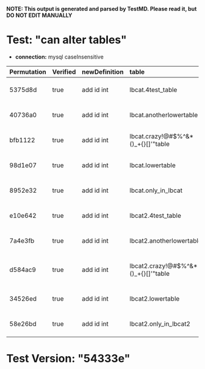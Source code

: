 **NOTE: This output is generated and parsed by TestMD. Please read it, but DO NOT EDIT MANUALLY**

# Test: "can alter tables" #

- **connection:** mysql caseInsensitive

| Permutation | Verified | newDefinition | table                                | OPERATIONS
| :---------- | :------- | :------------ | :----------------------------------- | :------
| 5375d8d     | true     | add id int    | lbcat.4test_table                    | **plan**: ALTER TABLE `lbcat`.`4test_table` add id int
| 40736a0     | true     | add id int    | lbcat.anotherlowertable              | **plan**: ALTER TABLE `lbcat`.`anotherlowertable` add id int
| bfb1122     | true     | add id int    | lbcat.crazy!@#\$%^&*()_+{}[]'"table  | **plan**: ALTER TABLE `lbcat`.`crazy!@#\$%^&*()_+{}[]'"table` add id int
| 98d1e07     | true     | add id int    | lbcat.lowertable                     | **plan**: ALTER TABLE `lbcat`.`lowertable` add id int
| 8952e32     | true     | add id int    | lbcat.only_in_lbcat                  | **plan**: ALTER TABLE `lbcat`.`only_in_lbcat` add id int
| e10e642     | true     | add id int    | lbcat2.4test_table                   | **plan**: ALTER TABLE `lbcat2`.`4test_table` add id int
| 7a4e3fb     | true     | add id int    | lbcat2.anotherlowertable             | **plan**: ALTER TABLE `lbcat2`.`anotherlowertable` add id int
| d584ac9     | true     | add id int    | lbcat2.crazy!@#\$%^&*()_+{}[]'"table | **plan**: ALTER TABLE `lbcat2`.`crazy!@#\$%^&*()_+{}[]'"table` add id int
| 34526ed     | true     | add id int    | lbcat2.lowertable                    | **plan**: ALTER TABLE `lbcat2`.`lowertable` add id int
| 58e26bd     | true     | add id int    | lbcat2.only_in_lbcat2                | **plan**: ALTER TABLE `lbcat2`.`only_in_lbcat2` add id int

# Test Version: "54333e" #